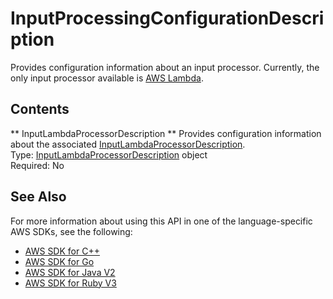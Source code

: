 # InputProcessingConfigurationDescription<a name="API_InputProcessingConfigurationDescription"></a>

Provides configuration information about an input processor\. Currently, the only input processor available is [AWS Lambda](https://docs.aws.amazon.com/lambda/)\.

## Contents<a name="API_InputProcessingConfigurationDescription_Contents"></a>

 ** InputLambdaProcessorDescription **   <a name="analytics-Type-InputProcessingConfigurationDescription-InputLambdaProcessorDescription"></a>
Provides configuration information about the associated [InputLambdaProcessorDescription](https://docs.aws.amazon.com/kinesisanalytics/latest/dev/API_InputLambdaProcessorDescription.html)\.  
Type: [InputLambdaProcessorDescription](API_InputLambdaProcessorDescription.md) object  
Required: No

## See Also<a name="API_InputProcessingConfigurationDescription_SeeAlso"></a>

For more information about using this API in one of the language\-specific AWS SDKs, see the following:
+  [AWS SDK for C\+\+](https://docs.aws.amazon.com/goto/SdkForCpp/kinesisanalytics-2015-08-14/InputProcessingConfigurationDescription) 
+  [AWS SDK for Go](https://docs.aws.amazon.com/goto/SdkForGoV1/kinesisanalytics-2015-08-14/InputProcessingConfigurationDescription) 
+  [AWS SDK for Java V2](https://docs.aws.amazon.com/goto/SdkForJavaV2/kinesisanalytics-2015-08-14/InputProcessingConfigurationDescription) 
+  [AWS SDK for Ruby V3](https://docs.aws.amazon.com/goto/SdkForRubyV3/kinesisanalytics-2015-08-14/InputProcessingConfigurationDescription) 